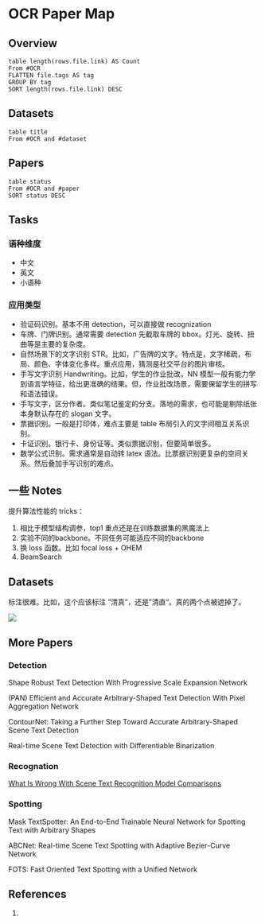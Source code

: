# OCR Paper Map

## Overview

```dataview
table length(rows.file.link) AS Count
From #OCR
FLATTEN file.tags AS tag
GROUP BY tag
SORT length(rows.file.link) DESC
```

## Datasets

```dataview
table title
From #OCR and #dataset
```

## Papers

```dataview
table status
From #OCR and #paper
SORT status DESC
```

## Tasks

### 语种维度

- 中文
- 英文
- 小语种

### 应用类型

- 验证码识别。基本不用 detection，可以直接做 recognization
- 车牌、门牌识别。通常需要 detection 先截取车牌的 bbox。灯光、旋转、扭曲等是主要的复杂度。
- 自然场景下的文字识别 STR。比如，广告牌的文字。特点是，文字稀疏，布局、颜色、字体变化多样。重点应用，猜测是社交平台的图片审核。
- 手写文字识别 Handwriting。比如，学生的作业批改。NN 模型一般有能力学到语言学特征，给出更准确的结果。但，作业批改场景，需要保留学生的拼写和语法错误。
- 手写文字，区分作者。类似笔记鉴定的分支。落地的需求，也可能是剔除纸张本身默认存在的 slogan 文字。
- 票据识别。一般是打印体，难点主要是 table 布局引入的文字间相互关系识别。
- 卡证识别。银行卡、身份证等。类似票据识别，但要简单很多。
- 数学公式识别。需求通常是自动转 latex 语法。比票据识别更复杂的空间关系。然后叠加手写识别的难点。

## 一些 Notes

提升算法性能的 tricks：

1. 相比于模型结构调参，top1 重点还是在训练数据集的黑魔法上
3. 实验不同的backbone。不同任务可能适应不同的backbone
4. 换 loss 函数。比如 focal loss + OHEM
5. BeamSearch

## Datasets

标注很难。比如，这个应该标注 ”清真“，还是”清直“。真的两个点被遮掉了。

![](https://tva1.sinaimg.cn/large/e6c9d24egy1h32c31dwzyj203f00r0pg.jpg)

## More Papers

### Detection

Shape Robust Text Detection With Progressive Scale Expansion Network

(PAN) Efficient and Accurate Arbitrary-Shaped Text Detection With Pixel Aggregation Network

ContourNet: Taking a Further Step Toward Accurate Arbitrary-Shaped Scene Text Detection

Real-time Scene Text Detection with Differentiable Binarization

### Recognation

[What Is Wrong With Scene Text Recognition Model Comparisons](../02-References/What%20Is%20Wrong%20With%20Scene%20Text%20Recognition%20Model%20Comparisons.md)

### Spotting

Mask TextSpotter: An End-to-End Trainable Neural Network for Spotting Text with Arbitrary Shapes

ABCNet: Real-time Scene Text Spotting with Adaptive Bezier-Curve Network

FOTS: Fast Oriented Text Spotting with a Unified Network

## References

1.
